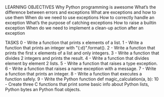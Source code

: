 LEARNING OBJECTIVES
Why Python programming is awesome
What’s the difference between errors and exceptions
What are exceptions and how to use them
When do we need to use exceptions
How to correctly handle an exception
What’s the purpose of catching exceptions
How to raise a builtin exception
When do we need to implement a clean-up action after an exception

TASKS
0 - Write a function that prints x elements of a list.
1 - Write a function that prints an integer with "{:d}".format().
2 - Write a function that prints the first x elements of a list and only integers.
3 - Write a function that divides 2 integers and prints the result.
4 - Write a function that divides element by element 2 lists.
5 - Write a function that raises a type exception.
6 - Write a function that raises a name exception with a message.
7 - Write a function that prints an integer.
8 - Write a function that executes a function safely.
9 - Write the Python function def magic_calculation(a, b):
10 - Create three C functions that print some basic info about Python lists, Python bytes an Python float objects.
